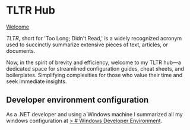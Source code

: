 # TLTR Hub

[Welcome](https://drive.google.com/file/d/1fqllTB9AaWOWv9jU3usNS_5HOUBMs4w-/view?usp=sharing)

*TLTR*, short for 'Too Long; Didn't Read,' is a widely recognized acronym used to succinctly summarize extensive pieces of text, articles, or documents.

Now, in the spirit of brevity and efficiency, welcome to my TLTR hub—a dedicated space for streamlined configuration guides, cheat sheets, and boilerplates. Simplifying complexities for those who value their time and seek immediate insights.

## Developer environment configuration
As a .NET developer and using a Windows machine I summarized all my windows configuration at [> # Windows Developer Environment](/developer-env/README.md). 